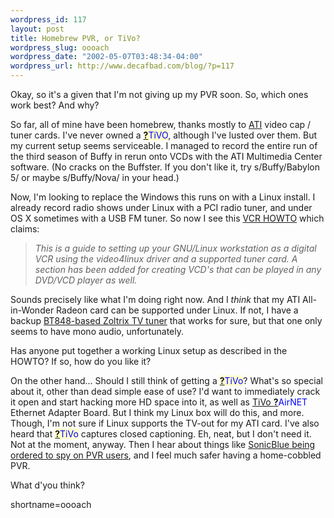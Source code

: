 ```yaml
--- 
wordpress_id: 117
layout: post
title: Homebrew PVR, or TiVo?
wordpress_slug: oooach
wordpress_date: "2002-05-07T03:48:34-04:00"
wordpress_url: http://www.decafbad.com/blog/?p=117
---
```

<p>Okay, so it's a given that I'm not giving up my PVR soon.  So, which ones work best?  And why?</p>
<p>So far, all of mine have been homebrew, thanks mostly to <a href="http://www.ati.com">ATI</a> video cap / tuner cards.  I've never owned a <span style='background : #FFFFCE;'><a href="http://www.decafbad.com/twiki/bin/edit/Main/TiVO?topicparent=Main.FilterData"><b>?</b></a><font color="#0000FF">TiVO</font></span>, although I've lusted over them.  But my current setup seems serviceable.  I managed to record the entire run of the third season of Buffy in rerun onto VCDs with the ATI Multimedia Center software.  (No cracks on the Buffster.  If you don't like it, try s/Buffy/Babylon 5/ or maybe s/Buffy/Nova/ in your head.)</p>
<p>Now, I'm looking to replace the Windows this runs on with a Linux install.  I already record radio shows under Linux with a PCI radio tuner, and under OS X sometimes with a USB FM tuner.  So now I see this <a href="http://www.tldp.org/HOWTO/VCR-HOWTO.html">VCR HOWTO</a> which claims:<blockquote><i> This is a guide to setting up your GNU/Linux workstation as a digital VCR using the video4linux driver and a supported tuner card. A section has been added for creating VCD's that can be played in any DVD/VCD player as well.</i></blockquote>Sounds precisely like what I'm doing right now.  And I <i>think</i> that my ATI All-in-Wonder Radeon card can be supported under Linux.  If not, I have a backup <a href="http://www.zoltrix-int.com/products/video/8MMZXGENIE.htm">BT848-based Zoltrix TV tuner</a> that works for sure, but that one only seems to have mono audio, unfortunately.</p>
<p>Has anyone put together a working Linux setup as described in the HOWTO?  If so, how do you like it?</p>
<p>On the other hand...  Should I still think of getting a <span style='background : #FFFFCE;'><a href="http://www.decafbad.com/twiki/bin/edit/Main/TiVo?topicparent=Main.FilterData"><b>?</b></a><font color="#0000FF">TiVo</font></span>?  What's so special about it, other than dead simple ease of use?  I'd want to immediately crack it open and start hacking more HD space into it, as well as <a href="http://www.9thtee.com/tivoairnet.htm">TiVo <span style='background : #FFFFCE;'><a href="http://www.decafbad.com/twiki/bin/edit/Main/AirNET?topicparent=Main.FilterData"><b>?</b></a><font color="#0000FF">AirNET</font></span> Ethernet Adapter Board</a>.  But I think my Linux box will do this, and more.  Though, I'm not sure if Linux supports the TV-out for my ATI card.  I've also heard that <span style='background : #FFFFCE;'><a href="http://www.decafbad.com/twiki/bin/edit/Main/TiVo?topicparent=Main.FilterData"><b>?</b></a><font color="#0000FF">TiVo</font></span> captures closed captioning.  Eh, neat, but I don't need it.  Not at the moment, anyway.  Then I hear about things like <a href="http://www.google.com/search?hl=en&amp;q=sonicblue+spy">SonicBlue being ordered to spy on PVR users</a>, and I feel much safer having a home-cobbled PVR.</p>
<p>What d'you think?</p>
<!--more-->
shortname=oooach

